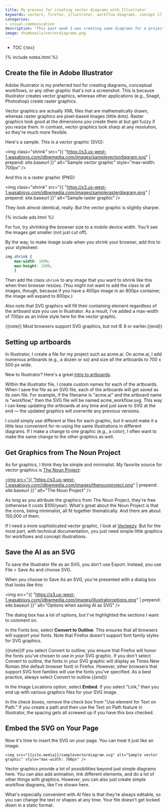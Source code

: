 ```yaml
---
title: My process for creating vector diagrams with Illustrator
keywords: vectors, firefox, illustrator, workflow diagrams, concept illustrations
categories:
- visual-communication
description: "This past week I was creating some diagrams for a project, and I feel like I've settled into a good workflow for creating high quality diagrams. Here's my process: Create the file in Illustrator, store numerous diagrams on artboards in the same file, save as SVG with outlines, and embed like an image but specifying the max-width."
image: thumbnails/vectordiagrams.png
---
```


* TOC
{:toc}

{% include notes.html %}

## Create the file in Adobe Illustrator

Adobe Illustrator is my preferred tool for creating diagrams, conceptual workflows, or any other graphic that's not a screenshot. This is because Illustrator creates vector graphics, whereas other applications (e.g., Snagit, Photoshop) create raster graphics.

Vector graphics are actually XML files that are mathematically drawn, whereas raster graphics are pixel-based images (little dots). Raster graphics look good at the dimensions you create them at but get fuzzy if you resize them. In contrast, vector graphics look sharp at any resolution, so they're much more flexible.

Here's a sample. This is a vector graphic (SVG):

<img class="shrink" src="{{ "https://s3.us-west-1.wasabisys.com/idbwmedia.com/images/samplevectordiagram.svg" | prepend: site.baseurl }}" alt="Sample vector graphic" style="max-width: 700px" />

And this is a raster graphic (PNG):

<img  class="shrink" src="{{ "https://s3.us-west-1.wasabisys.com/idbwmedia.com/images/samplerasterdiagram.png" | prepend: site.baseurl }}" alt="Sample raster graphic" />

They look almost identical, really. But the vector graphic is slightly sharper.

{% include ads.html %}

For fun, try shrinking the browser size to a mobile device width. You'll see the images get smaller (not just cut off).

By the way, to make image scale when you shrink your browser, add this to your stylesheet:

```css
img.shrink {
    max-width: 100%;
    max-height: 100%;
    }
```

Then add the class `shrink` to any image that you want to shrink like this when then browser resizes. (You might not want to add the class to all images, though, because if you have a 400px image in an 800px container, the image will expand to 800px.)

Also note that SVG graphics will fill their containing element regardless of the artboard size you use in Illustrator. As a result, I've added a max-width of 700px as an inline style here for the vector graphic.

{{note}} Most browsers support SVG graphics, but not IE 8 or earlier.{{end}}

## Setting up artboards

 In Illustrator, I create a file for my project such as acme.ai. On acme.ai, I add numerous artboards (e.g., a dozen or so) and size all the artboards to 700 x 500 px wide.

 New to Illustrator? Here's a great [intro to artboards](https://helpx.adobe.com/illustrator/how-to/work-with-artboards.html).

 Within the Illustrator file, I create custom names for each of the artboards. When I save the file as an SVG file, each of the artboards will get saved as its own file. For example, if the filename is "acme.ai" and the artboard name is "workflow," then the SVG file will be named acme_workflow.svg. This way I can keep updating the artboards at any time and just save to SVG at the end &mdash; the updated graphics will overwrite any previous versions.

 I could simply use different ai files for each graphic, but it would make it a little less convenient for re-using the same illustrations in different diagrams. If I make a change to one graphic (e.g., a color), I often want to make the same change to the other graphics as well.

## Get Graphics from The Noun Project

As for graphics, I think they be simple and minimalist. My favorite source for vector graphics is <a href="https://thenounproject.com/">The Noun Project</a>:

<a href="https://thenounproject.com/"><img src="{{ "https://s3.us-west-1.wasabisys.com/idbwmedia.com/images/thenounproject.png" | prepend: site.baseurl }}" alt="The Noun Project" /></a>

As long as you attribute the graphics from The Noun Project, they're free (otherwise it costs $100/year). What's great about the Noun Project is that the icons, being minimalist, all fit together thematically. And there are about 150,000 of them.

If I need a more sophisticated vector graphic, I look at [Vecteezy](http://vecteezy.com). But for the most part, with technical documentation, you just need simple little graphics for workflows and concept illustrations.

## Save the AI as an SVG

To save the Illustrator file as an SVG, you don't use Export. Instead, you use File > Save As and choose SVG.

When you choose to Save As an SVG, you're presented with a dialog box that looks like this:

<img src="{{ "https://s3.us-west-1.wasabisys.com/idbwmedia.com/images/illustratoroptions.png" | prepend: site.baseurl }}" alt="Options when saving AI as SVG" />

The dialog box has a lot of options, but I've highlighted the sections I want to comment on.

In the Fonts box, select **Convert to Outline**. This ensures that all browsers will support your fonts. Note that Firefox doesn't support font family styles for SVG graphics.

{{note}}If you select Convert to outline, you ensure that Firefox will honor the fonts you've chosen to use in your SVG graphic. If you don't select Convert to outline, the fonts in your SVG graphic will display as Times New Roman (the default browser font) in Firefox. However, other browsers that support SVG font families will use the fonts you've specified. As a best practice, always select Convert to outline.{{end}}

In the Image Locations option, select **Embed**. If you select "Link," then you end up with various graphics files for your SVG image.

In the check boxes, remove the check box from "Use <textpath> element for Text on Path." If you create a path and then use the Text on Path feature in Illustrator, the spacing gets all screwed up if you have this box checked.

## Embed the SVG on Your Page

Now it's time to insert the SVG on your page. You can treat it just like an image:

```
<img src="{{site.media}}/samplevectordiagram.svg" alt="Sample vector graphic" style="max-width: 700px" />
```

Vector graphics provide a lot of possibilities beyond just simple diagrams here. You can also add animation, link different elements, and do a lot of other things with graphics. However, you can also just create simple workflow diagrams, like I've shown here.

What's especially convenient with AI files is that they're always editable, so you can change the text or shapes at any time. Your file doesn't get locked down in a static format.
